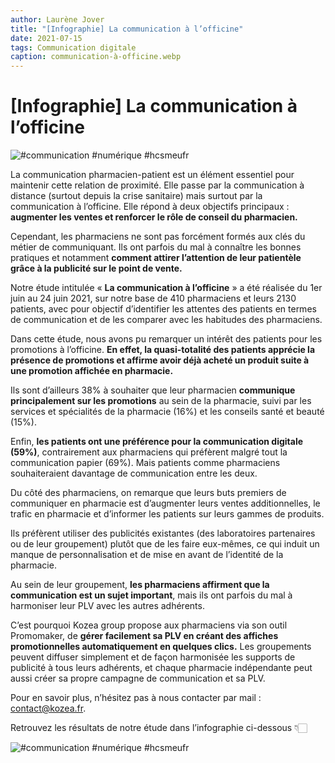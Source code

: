 ```yaml
---
author: Laurène Jover
title: "[Infographie] La communication à l’officine"
date: 2021-07-15
tags: Communication digitale
caption: communication-à-officine.webp
---
```

# [Infographie] La communication à l’officine
 
![#communication #numérique #hcsmeufr](/%ARTICLE_URL%/communication-à-officine.webp)

La communication pharmacien-patient est un élément essentiel pour maintenir cette relation de proximité. Elle passe par la communication à distance (surtout depuis la crise sanitaire) mais surtout par la communication à l’officine. Elle répond à deux objectifs principaux : **augmenter les ventes et renforcer le rôle de conseil du pharmacien.**

Cependant, les pharmaciens ne sont pas forcément formés aux clés du métier de communiquant. Ils ont parfois du mal à connaître les bonnes pratiques et notamment **comment attirer l’attention de leur patientèle grâce à la publicité sur le point de vente.**

Notre étude intitulée « **La communication à l’officine** » a été réalisée du 1er juin au 24 juin 2021, sur notre base de 410 pharmaciens et leurs 2130 patients, avec pour objectif d’identifier les attentes des patients en termes de communication et de les comparer avec les habitudes des pharmaciens.

Dans cette étude, nous avons pu remarquer un intérêt des patients pour les promotions à l’officine. **En effet, la quasi-totalité des patients apprécie la présence de promotions et affirme avoir déjà acheté un produit suite à une promotion affichée en pharmacie.**

Ils sont d’ailleurs 38% à souhaiter que leur pharmacien **communique principalement sur les promotions** au sein de la pharmacie, suivi par les services et spécialités de la pharmacie (16%) et les conseils santé et beauté (15%).

Enfin, **les patients ont une préférence pour la communication digitale (59%)**, contrairement aux pharmaciens qui préfèrent malgré tout la communication papier (69%). Mais patients comme pharmaciens souhaiteraient davantage de communication entre les deux.

Du côté des pharmaciens, on remarque que leurs buts premiers de communiquer en pharmacie est  d’augmenter leurs ventes additionnelles, le trafic en pharmacie et d’informer les patients sur leurs gammes de produits.

Ils préfèrent utiliser des publicités existantes (des laboratoires partenaires ou de leur groupement) plutôt que de les faire eux-mêmes, ce qui induit un manque de personnalisation et de mise en avant de l’identité de la pharmacie.

Au sein de leur groupement, **les pharmaciens affirment que la communication est un sujet important**, mais ils ont parfois du mal à harmoniser leur PLV avec les autres adhérents.

C’est pourquoi Kozea group propose aux pharmaciens via son outil Promomaker, de **gérer facilement sa PLV en créant des affiches promotionnelles automatiquement en quelques clics.** Les groupements peuvent diffuser simplement et de façon harmonisée les supports de publicité à tous leurs adhérents, et chaque pharmacie indépendante peut aussi créer sa propre campagne de communication et sa PLV.

Pour en savoir plus, n’hésitez pas à nous contacter par mail : contact@kozea.fr.

Retrouvez les résultats de notre étude dans l’infographie ci-dessous 👇🏻

![#communication #numérique #hcsmeufr](/%ARTICLE_URL%/kg-la-co-offici_276798716.png)
